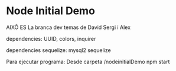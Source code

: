 # Node Initial Demo

AIXÔ ES La branca dev temas de David Sergi i Alex


dependencies:
UUID, colors, inquirer

dependencies sequelize:
mysql2 sequelize

Para ejecutar programa:
Desde carpeta /nodeinitialDemo
npm start


